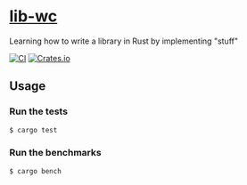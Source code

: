 # [lib-wc](https://crates.io/crates/lib-wc)

Learning how to write a library in Rust by implementing "stuff"

[![CI](https://github.com/wcygan/lib-wc/actions/workflows/general.yml/badge.svg)](https://github.com/wcygan/lib-wc/actions/workflows/general.yml)
[![Crates.io](https://img.shields.io/crates/v/lib-wc.svg)](https://crates.io/crates/lib-wc)

## Usage

### Run the tests

```bash
$ cargo test
```

### Run the benchmarks

```bash
$ cargo bench
```
